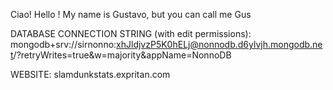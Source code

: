 Ciao!
Hello !
My name is Gustavo, but you can call me Gus

DATABASE CONNECTION STRING (with edit permissions): mongodb+srv://sirnonno:xhJldjvzP5K0hELj@nonnodb.d6ylvjh.mongodb.net/?retryWrites=true&w=majority&appName=NonnoDB

WEBSITE: slamdunkstats.expritan.com
